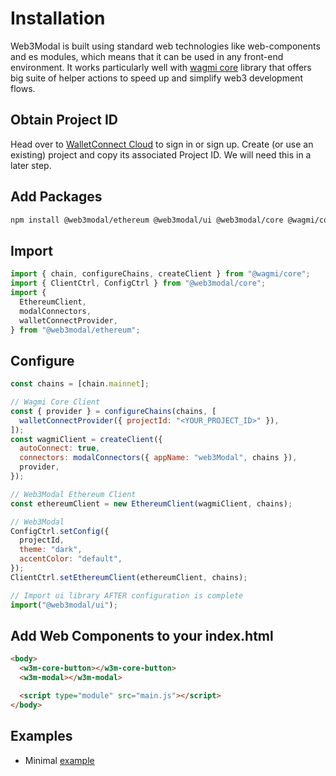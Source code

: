 # Installation

Web3Modal is built using standard web technologies like web-components and es modules, which means that it can be used in any front-end environment. It works particularly well with [wagmi core](wagmi.sh/) library that offers big suite of helper actions to speed up and simplify web3 development flows.

## Obtain Project ID

Head over to [WalletConnect Cloud](https://cloud.walletconnect.com/) to sign in or sign up. Create (or use an existing) project and copy its associated Project ID. We will need this in a later step.

## Add Packages

```bash npm2yarn
npm install @web3modal/ethereum @web3modal/ui @web3modal/core @wagmi/core ethers
```

## Import

```js
import { chain, configureChains, createClient } from "@wagmi/core";
import { ClientCtrl, ConfigCtrl } from "@web3modal/core";
import {
  EthereumClient,
  modalConnectors,
  walletConnectProvider,
} from "@web3modal/ethereum";
```

## Configure

```js
const chains = [chain.mainnet];

// Wagmi Core Client
const { provider } = configureChains(chains, [
  walletConnectProvider({ projectId: "<YOUR_PROJECT_ID>" }),
]);
const wagmiClient = createClient({
  autoConnect: true,
  connectors: modalConnectors({ appName: "web3Modal", chains }),
  provider,
});

// Web3Modal Ethereum Client
const ethereumClient = new EthereumClient(wagmiClient, chains);

// Web3Modal
ConfigCtrl.setConfig({
  projectId,
  theme: "dark",
  accentColor: "default",
});
ClientCtrl.setEthereumClient(ethereumClient, chains);

// Import ui library AFTER configuration is complete
import("@web3modal/ui");
```

## Add Web Components to your index.html

```html
<body>
  <w3m-core-button></w3m-core-button>
  <w3m-modal></w3m-modal>

  <script type="module" src="main.js"></script>
</body>
```

## Examples

- Minimal [example](https://github.com/WalletConnect/web3modal/tree/V2/examples/html)
